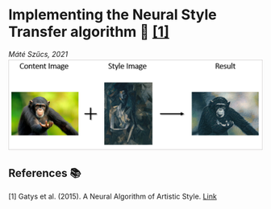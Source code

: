 # Implementing the Neural Style Transfer algorithm :art: [[1]](#1)
_Máté Szűcs, 2021_ <br>
<img src="images/process.png" width="800" />





## References :books:
<a id="1">[1]</a> 
Gatys et al. (2015). 
A Neural Algorithm of Artistic Style.
[Link](https://arxiv.org/abs/1508.06576)

